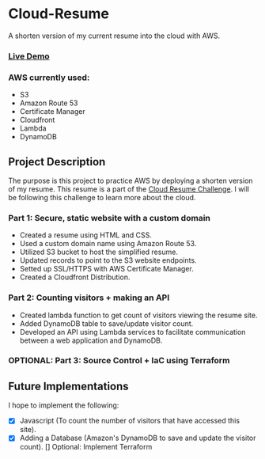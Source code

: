 # Cloud-Resume
A shorten version of my current resume into the cloud with AWS. 
### [Live Demo](https://han-pham-resume.click/)
### AWS currently used:
- S3
- Amazon Route 53
- Certificate Manager
- Cloudfront
- Lambda
- DynamoDB

## Project Description 
The purpose is this project to practice AWS by deploying a shorten version of my resume. This resume is a part of the [Cloud Resume Challenge](https://cloudresumechallenge.dev/docs/the-challenge/aws/). I will be following this challenge to learn more about the cloud. 
### Part 1: Secure, static website with a custom domain 
- Created a resume using HTML and CSS.
- Used a custom domain name using Amazon Route 53.
- Utilized S3 bucket to host the simplified resume.
- Updated records to point to the S3 website endpoints. 
- Setted up SSL/HTTPS with AWS Certificate Manager. 
- Created a Cloudfront Distribution.
### Part 2: Counting visitors + making an API 
- Created lambda function to get count of visitors viewing the resume site.
- Added DynamoDB table to save/update visitor count.
- Developed an API using Lambda services to facilitate communication between a web application and DynamoDB.
### OPTIONAL: Part 3: Source Control + IaC using Terraform

## Future Implementations 
I hope to implement the following:
- [x] Javascript (To count the number of visitors that have accessed this site).
- [x] Adding a Database (Amazon's DynamoDB to save and update the visitor count).
[] Optional: Implement Terraform  
